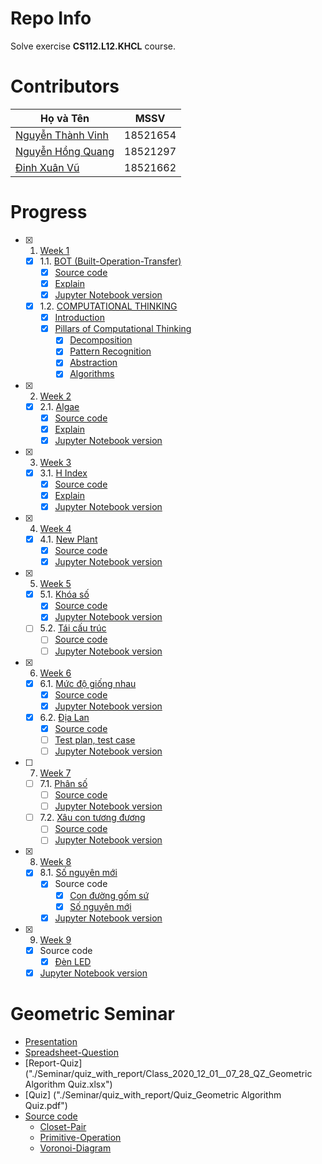 # Repo Info
Solve exercise **CS112.L12.KHCL** course.
# Contributors
| Họ và Tên                                             | MSSV     |
|-------------------------------------------------------|----------|
| [Nguyễn Thành Vinh](https://github.com/VinhDevNguyen) | 18521654 |
| [Nguyễn Hồng Quang](https://github.com/Dokkaebi00)    | 18521297 |
| [Đinh Xuân Vũ](https://github.com/dxv2k)              | 18521662 |
# Progress
* [x] 1. [Week 1](./Week1/)
  * [x] 1.1. [BOT (Built-Operation-Transfer)](./Week1/BOT/BT1.pdf)
    * [x] [Source code](./Week1/BOT/solution.py)
    * [x] [Explain](./Week1/BOT/README.md)
    * [x] [Jupyter Notebook version](./Week1/BOT/solution.ipynb)
  * [x] 1.2. [COMPUTATIONAL THINKING](./Week1/Computational%20Thinking/README.md)
    * [x] [Introduction](./Week1/Computational%20Thinking/README.md#introduction)
    * [x] [Pillars of Computational Thinking](Week1/Computational%20Thinking/README.md#pillars-of-computational-thinking)
      * [x] [Decomposition](Week1/Computational%20Thinking/README.md#decomposition)
      * [x] [Pattern Recognition](Week1/Computational%20Thinking/README.md#pattern-recognition)
      * [x] [Abstraction](Week1/Computational%20Thinking/README.md#abstraction)
      * [x] [Algorithms](Week1/Computational%20Thinking/README.md#algorithms)
* [x] 2. [Week 2](./Week2/)
  * [x] 2.1. [Algae](./Week2/Algae_Solution.ipynb)
    * [x] [Source code](./Week2/Algae_Solution.py)
    * [x] [Explain](./Week2/Algae_Solution.md)
    * [x] [Jupyter Notebook version](https://colab.research.google.com/github/dxv2k/CS112.L12.KHCL/blob/master/Week2/Algae_Solution.ipynb)
* [x] 3. [Week 3](./Week3/)
  * [x] 3.1. [H Index](./Week3/H_Index.md)
    * [x] [Source code](./Week3/H_Index_solution.py)
    * [x] [Explain](./Week3/H_Index_solution.md)
    * [x] [Jupyter Notebook version](./Week3/H_Index_solution.ipynb)
* [x] 4. [Week 4](./Week4/)
  * [x] 4.1. [New Plant](./Week4/New_Plant.md)
    * [x] [Source code](./Week4/new_plant_solution.py)
    * [x] [Jupyter Notebook version](./Week4/New_Plant.ipynb)
* [x] 5. [Week 5](./Week5/)
  * [x] 5.1. [Khóa số](./Week5/)
    * [x] [Source code](./Week5/KhoaSo.py)
    * [x] [Jupyter Notebook version](./Week5/report_week5.ipynb)
  * [ ] 5.2. [Tái cấu trúc]()
    * [ ] [Source code]() 
    * [ ] [Jupyter Notebook version]()
* [x] 6. [Week 6](./Week6/)
  * [x] 6.1. [Mức độ giống nhau](./Week6/)
    * [x] [Source code](./Week6/MucDoGiongNhau.py)
    * [x] [Jupyter Notebook version](./Week6/report.ipynb)
  * [x] 6.2. [Địa Lan](./Week6/)
    * [x] [Source code](./Week6/DiaLan.py)
    * [ ] [Test plan, test case](./Week6/testing_plant_DiaLan.ipynb) 
    * [ ] [Jupyter Notebook version](./Week6/report_DiaLan.ipynb)
* [ ] 7. [Week 7](./Week7/)
  * [ ] 7.1. [Phân số](./Week7/)
    * [ ] [Source code](./Week7/)
    * [ ] [Jupyter Notebook version](./Week7/)
  * [ ] 7.2. [Xâu con tương đương](./Week7/)
    * [ ] [Source code](./Week7/)
    * [ ] [Jupyter Notebook version](./Week7/)
* [x] 8. [Week 8](./Week8/)
  * [x] 8.1. [Số nguyên mới](./Week8/)
    * [x] Source code
      * [x] [Con đường gốm sứ](./Week8/ConDuongGomSu.py)
      * [x] [Số nguyên mới](./Week8/SoNguyenMoi.py)
    * [x] [Jupyter Notebook version](./Week8/Week8_Solution.ipynb)
* [x] 9. [Week 9](./Week9/)
  * [x] Source code
    * [x] [Đèn LED](./Week9/LED.py)
  * [x] [Jupyter Notebook version](./Week9/Solution.ipynb)

# Geometric Seminar 
* [Presentation](https://uithcm-my.sharepoint.com/:p:/r/personal/18521297_ms_uit_edu_vn/_layouts/15/Doc.aspx?sourcedoc=%7B4718406D-067C-4B04-8448-7B963FF95E02%7D&file=Geometric%20Algorithms.pptx&wdOrigin=OFFICECOM-WEB.MAIN.REC&ct=1608619054160&action=edit&mobileredirect=true)
* [Spreadsheet-Question](https://docs.google.com/spreadsheets/d/1wKp6VNHc4Ac1vlnCyFq9N2kgxJIEibXVoFedg55ZfLI/edit#gid=0)
* [Report-Quiz] ("./Seminar/quiz_with_report/Class_2020_12_01__07_28_QZ_Geometric Algorithm Quiz.xlsx") 
* [Quiz] ("./Seminar/quiz_with_report/Quiz_Geometric Algorithm Quiz.pdf")
* [Source code](./Seminar)
  * [Closet-Pair](./Seminar/Closet-Pair) 
  * [Primitive-Operation](./Seminar/Primitive-operations) 
  * [Voronoi-Diagram](./Seminar/Voronoi-Diagram) 
